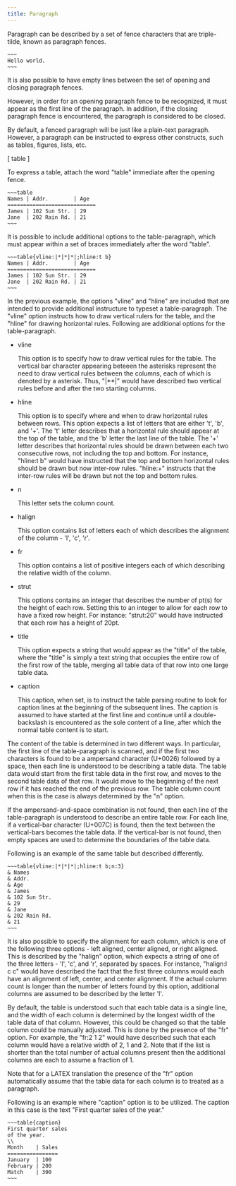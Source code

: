 ```yaml
---
title: Paragraph
---
```


Paragraph can be described by a set of 
fence characters that are triple-tilde,
known as paragraph fences.

    ~~~
    Hello world.
    ~~~

It is also possible to have empty lines between
the set of opening and closing paragraph fences.   

However, in order for an opening paragraph fence
to be recognized, it must appear as the first line
of the paragraph. In addition, if the closing
paragraph fence is encountered, the paragraph is 
considered to be closed. 

By default, a fenced paragraph will be just like 
a plain-text paragraph. However, a paragraph
can be instructed to express other constructs, such
as tables, figures, lists, etc.

[ table ]

To express a table, attach the word "table" immediate
after the opening fence.

    ~~~table
    Names | Addr.        | Age
    ============================
    James | 102 Sun Str. | 29
    Jane  | 202 Rain Rd. | 21
    ~~~

It is possible to include additional options to the 
table-paragraph, which must appear within a set of 
braces immediately after the word "table".

    ~~~table{vline:|*|*|*|;hline:t b}
    Names | Addr.        | Age
    ============================
    James | 102 Sun Str. | 29
    Jane  | 202 Rain Rd. | 21
    ~~~

In the previous example, the options "vline" and "hline"
are included that are intended to provide additional
instructure to typeset a table-paragraph. 
The "vline" option instructs how to draw vertical rulers
for the table, and the "hline" for drawing horizontal
rules. Following are additional options for the
table-paragraph.

+ vline

  This option is to specify how to draw vertical rules
  for the table. The vertical bar character appearing
  beteeen the asterisks represent the need to draw vertical
  rules between the columns, each of which is denoted by
  a asterisk. Thus, "|**|" would have described two 
  vertical rules before and after the two starting columns.

+ hline

  This option is to specify where and when
  to draw horizontal rules
  between rows. This option expects a list of letters that
  are either 't', 'b', and '+'. The 't' letter describes
  that a horizontal rule should appear at the top of the 
  table, and the 'b' letter the last line of the table. The 
  '+' letter describes that horizontal rules should be drawn
  between each two consecutive rows,
  not including the top and bottom. For instance, "hline:t b"
  would have instructed that the top and bottom horizontal
  rules should be drawn but now inter-row rules. "hline:+"
  instructs that the inter-row rules will be drawn but not
  the top and bottom rules.

+ n

  This letter sets the column count. 

+ halign

  This option contains list of letters each of which
  describes the alignment of the column - 'l', 'c', 'r'.

+ fr

  This option contains a list of positive integers each
  of which describing the relative width of the column.

+ strut 

  This options contains an integer that describes the number
  of pt(s) for the height of each row. Setting this to an
  integer to allow for each row to have a fixed row height.
  For instance: "strut:20" would have instructed that each
  row has a height of 20pt.

+ title

  This option expects a string that would appear
  as the "title" of the table, where the "title" is
  simply a text string that occupies the entire row
  of the first row of the table, merging all table data
  of that row into one large table data. 

+ caption

  This caption, when set, is to instruct the table parsing
  routine to look for caption lines at the beginning of the 
  subsequent lines. The caption is assumed to have started
  at the first line and continue until a double-backslash
  is encountered as the sole content of a line, after which
  the normal table content is to start.

The content of the table is determined in two different ways. In
particular, the first line of the table-paragraph is scanned, and if
the first two characters is found to be a ampersand character (U+0026)
followed by a space, then each line is understood to be describing a
table data. The table data would start from the first table data in
the first row, and moves to the second table data of that row. It
would move to the beginning of the next row if it has reached the end
of the previous row. The table column count when this is the case is
always determined by the "n" option.

If the ampersand-and-space combination is not found, then each line of
the table-paragraph is understood to describe an entire table row. For
each line, if a vertical-bar character (U+007C) is found, then the
text between the vertical-bars becomes the table data. If the
vertical-bar is not found, then empty spaces are used to determine the
boundaries of the table data.

Following is an example of the same table but described differently.

    ~~~table{vline:|*|*|*|;hline:t b;n:3}
    & Names 
    & Addr.        
    & Age
    & James 
    & 102 Sun Str. 
    & 29
    & Jane  
    & 202 Rain Rd. 
    & 21
    ~~~

It is also possible to specify the alignment for each column, which is
one of the following three options - left aligned, center aligned, or
right aligned. This is described by the "halign" option, which expects
a string of one of the three letters - 'l', 'c', and 'r', separated
by spaces. For instance, "halign:l c c" would have described the fact
that the first three columns would each have an alignment of left,
center, and center alignment. If the actual column count is longer
than the number of letters found by this option, additional columns
are assumed to be described by the letter 'l'.

By default, the table is understood such that each table data is a
single line, and the width of each column is determined by the longest
width of the table data of that column. However, this could be changed
so that the table column could be manually adjusted. This is done by
the presence of the "fr" option. For example, the "fr:2 1 2" would
have described such that each column would have a relative width of 2,
1 and 2. Note that if the list is shorter than the total number of
actual columns present then the additional columns are each to assume
a fraction of 1.

Note that for a LATEX translation the presence of the "fr" option
automatically assume that the table data for each column is to treated
as a paragraph.

Following is an example where "caption" option is to be utilized. The
caption in this case is the text "First quarter sales of the year."

    ~~~table{caption}
    First quarter sales
    of the year.
    \\
    Month    | Sales
    ================
    January  | 100
    February | 200
    Match    | 300
    ~~~

 
